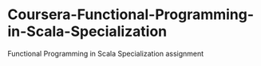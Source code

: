 # Coursera-Functional-Programming-in-Scala-Specialization
Functional Programming in Scala Specialization assignment
